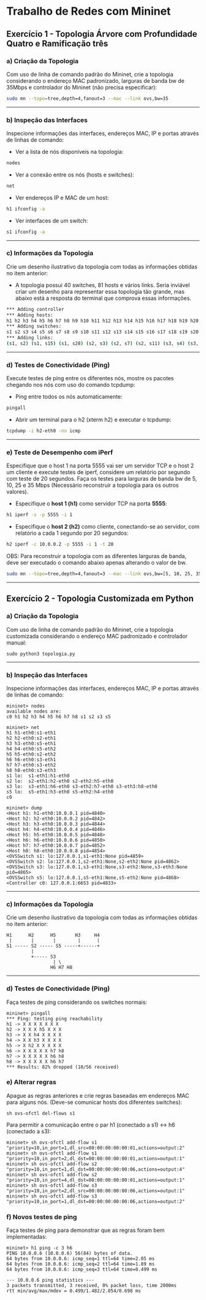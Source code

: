 # Trabalho de Redes com Mininet

## Exercício 1 - Topologia Árvore com Profundidade Quatro e Ramificação três

### a) Criação da Topologia

Com uso de linha de comando padrão do Mininet, crie a topologia considerando o endereço MAC padronizado, larguras de banda bw de 35Mbps e controlador do Mininet (não precisa especificar):

```bash
sudo mn --topo=tree,depth=4,fanout=3 --mac --link ovs,bw=35
```

---

### b) Inspeção das Interfaces

Inspecione informações das interfaces, endereços MAC, IP e portas através de linhas de comando:

- Ver a lista de nós disponíveis na topologia:

```bash
nodes
```

- Ver a conexão entre os nós (hosts e switches):

```bash
net
```

- Ver endereços IP e MAC de um host:

```bash
h1 ifconfig -a
```

- Ver interfaces de um switch:

```bash
s1 ifconfig -a
```

---

### c) Informações da Topologia

Crie um desenho ilustrativo da topologia com todas as 
informações obtidas no item anterior:

- A topologia possui 40 switches, 81 hosts e vários links. Seria inviável criar um desenho para representar essa topologia tão grande, mas abaixo está a resposta do terminal que comprova essas informações.

```bash
*** Adding controller
*** Adding hosts:
h1 h2 h3 h4 h5 h6 h7 h8 h9 h10 h11 h12 h13 h14 h15 h16 h17 h18 h19 h20 h21 h22 h23 h24 h25 h26 h27 h28 h29 h30 h31 h32 h33 h34 h35 h36 h37 h38 h39 h40 h41 h42 h43 h44 h45 h46 h47 h48 h49 h50 h51 h52 h53 h54 h55 h56 h57 h58 h59 h60 h61 h62 h63 h64 h65 h66 h67 h68 h69 h70 h71 h72 h73 h74 h75 h76 h77 h78 h79 h80 h81
*** Adding switches:
s1 s2 s3 s4 s5 s6 s7 s8 s9 s10 s11 s12 s13 s14 s15 s16 s17 s18 s19 s20 s21 s22 s23 s24 s25 s26 s27 s28 s29 s30 s31 s32 s33 s34 s35 s36 s37 s38 s39 s40
*** Adding links:
(s1, s2) (s1, s15) (s1, s28) (s2, s3) (s2, s7) (s2, s11) (s3, s4) (s3, s5) (s3, s6) (s4, h1) (s4, h2) (s4, h3) (s5, h4) (s5, h5) (s5, h6) (s6, h7) (s6, h8) (s6, h9) (s7, s8) (s7, s9) (s7, s10) (s8, h10) (s8, h11) (s8, h12) (s9, h13) (s9, h14) (s9, h15) (s10, h16) (s10, h17) (s10, h18) (s11, s12) (s11, s13) (s11, s14) (s12, h19) (s12, h20) (s12, h21) (s13, h22) (s13, h23) (s13, h24) (s14, h25) (s14, h26) (s14, h27) (s15, s16) (s15, s20) (s15, s24) (s16, s17) (s16, s18) (s16, s19) (s17, h28) (s17, h29) (s17, h30) (s18, h31) (s18, h32) (s18, h33) (s19, h34) (s19, h35) (s19, h36) (s20, s21) (s20, s22) (s20, s23) (s21, h37) (s21, h38) (s21, h39) (s22, h40) (s22, h41) (s22, h42) (s23, h43) (s23, h44) (s23, h45) (s24, s25) (s24, s26) (s24, s27) (s25, h46) (s25, h47) (s25, h48) (s26, h49) (s26, h50) (s26, h51) (s27, h52) (s27, h53) (s27, h54) (s28, s29) (s28, s33) (s28, s37) (s29, s30) (s29, s31) (s29, s32) (s30, h55) (s30, h56) (s30, h57) (s31, h58) (s31, h59) (s31, h60) (s32, h61) (s32, h62) (s32, h63) (s33, s34) (s33, s35) (s33, s36) (s34, h64) (s34, h65) (s34, h66) (s35, h67) (s35, h68) (s35, h69) (s36, h70) (s36, h71) (s36, h72) (s37, s38) (s37, s39) (s37, s40) (s38, h73) (s38, h74) (s38, h75) (s39, h76) (s39, h77) (s39, h78) (s40, h79) (s40, h80) (s40, h81)
```
---

### d) Testes de Conectividade (Ping)

Execute testes de ping entre os diferentes nós, mostre 
os pacotes chegando nos nós com uso do comando 
tcpdump:

- Ping entre todos os nós automaticamente:

```bash
pingall
```

- Abrir um terminal para o h2 (xterm h2) e executar o tcpdump:

```bash
tcpdump -i h2-eth0 -nn icmp
```

---

### e) Teste de Desempenho com iPerf

Especifique que o host 1 na porta 5555 vai ser um servidor TCP e o host 2 um cliente e execute testes de iperf, considere um relatório por segundo com teste de 20 segundos. Faça os testes para larguras de banda bw de 5, 10, 25 e 35 Mbps (Necessário reconstruir a topologia para os outros valores).

- Especifique o **host 1 (h1)** como servidor TCP na porta **5555**:

```bash
h1 iperf -s -p 5555 -i 1
```

- Especifique o **host 2 (h2)** como cliente, conectando-se ao servidor, com relatório a cada 1 segundo por 20 segundos:

```bash
h2 iperf -c 10.0.0.2 -p 5555 -i 1 -t 20
```

OBS: Para reconstruir a topologia com as diferentes larguras de banda, deve ser executado o comando abaixo apenas alterando o valor de bw.

```bash
sudo mn --topo=tree,depth=4,fanout=3 --mac --link ovs,bw=[5, 10, 25, 35]
```

---

## Exercício 2 - Topologia Customizada em Python

### a) Criação da Topologia

Com uso de linha de comando padrão do Mininet, crie a topologia customizada considerando o endereço MAC padronizado e controlador manual:

```shell
sudo python3 topologia.py
```

---

### b) Inspeção das Interfaces

Inspecione informações das interfaces, endereços MAC, IP e portas através de linhas de comando:

```shell
mininet> nodes
available nodes are:
c0 h1 h2 h3 h4 h5 h6 h7 h8 s1 s2 s3 s5

mininet> net
h1 h1-eth0:s1-eth1
h2 h2-eth0:s2-eth1
h3 h3-eth0:s5-eth1
h4 h4-eth0:s5-eth2
h5 h5-eth0:s2-eth2
h6 h6-eth0:s3-eth1
h7 h7-eth0:s3-eth2
h8 h8-eth0:s3-eth3
s1 lo:  s1-eth1:h1-eth0
s2 lo:  s2-eth1:h2-eth0 s2-eth2:h5-eth0
s3 lo:  s3-eth1:h6-eth0 s3-eth2:h7-eth0 s3-eth3:h8-eth0
s5 lo:  s5-eth1:h3-eth0 s5-eth2:h4-eth0
c0

mininet> dump
<Host h1: h1-eth0:10.0.0.1 pid=4840>
<Host h2: h2-eth0:10.0.0.2 pid=4842>
<Host h3: h3-eth0:10.0.0.3 pid=4844>
<Host h4: h4-eth0:10.0.0.4 pid=4846>
<Host h5: h5-eth0:10.0.0.5 pid=4848>
<Host h6: h6-eth0:10.0.0.6 pid=4850>
<Host h7: h7-eth0:10.0.0.7 pid=4852>
<Host h8: h8-eth0:10.0.0.8 pid=4854>
<OVSSwitch s1: lo:127.0.0.1,s1-eth1:None pid=4859>
<OVSSwitch s2: lo:127.0.0.1,s2-eth1:None,s2-eth2:None pid=4862>
<OVSSwitch s3: lo:127.0.0.1,s3-eth1:None,s3-eth2:None,s3-eth3:None pid=4865>
<OVSSwitch s5: lo:127.0.0.1,s5-eth1:None,s5-eth2:None pid=4868>
<Controller c0: 127.0.0.1:6653 pid=4833>

```
---

### c) Informações da Topologia

Crie um desenho ilustrativo da topologia com todas as informações obtidas no item anterior:

```plaintext
H1      H2      H5       H3     H4
 |       |       |        |      |
S1 ----- S2 ----- S5 -----+------+ 
         |
         +----- S3
                 | \
                H6 H7 H8
```

---

### d) Testes de Conectividade (Ping)

Faça testes de ping considerando os switches normais:

```shell
mininet> pingall
*** Ping: testing ping reachability
h1 -> X X X X X X X
h2 -> X X X h5 X X X
h3 -> X X h4 X X X X
h4 -> X X h3 X X X X
h5 -> X h2 X X X X X
h6 -> X X X X X h7 h8
h7 -> X X X X X h6 h8
h8 -> X X X X X h6 h7
*** Results: 82% dropped (10/56 received)
```

### e) Alterar regras

Apague as regras anteriores e crie regras baseadas em endereços MAC para alguns nós. (Deve-se comunicar hosts dos diferentes switches):

```shell
sh ovs-ofctl del-flows s1
```

Para permitir a comunicação entre o par h1 (conectado a s1) <-> h6 (conectado a s3):

```shell
mininet> sh ovs-ofctl add-flow s1 "priority=10,in_port=1,dl_src=00:00:00:00:00:01,actions=output:2"
mininet> sh ovs-ofctl add-flow s1 "priority=10,in_port=2,dl_dst=00:00:00:00:00:01,actions=output:1"
mininet> sh ovs-ofctl add-flow s2 "priority=10,in_port=1,dl_dst=00:00:00:00:00:06,actions=output:4"
mininet> sh ovs-ofctl add-flow s2 "priority=10,in_port=4,dl_dst=00:00:00:00:00:01,actions=output:1"
mininet> sh ovs-ofctl add-flow s3 "priority=10,in_port=2,dl_src=00:00:00:00:00:06,actions=output:1"
mininet> sh ovs-ofctl add-flow s3 "priority=10,in_port=1,dl_dst=00:00:00:00:00:06,actions=output:2"
```

### f) Novos testes de ping

Faça testes de ping para demonstrar que as regras foram bem implementadas:

```shell
mininet> h1 ping -c 3 h6
PING 10.0.0.6 (10.0.0.6) 56(84) bytes of data.
64 bytes from 10.0.0.6: icmp_seq=1 ttl=64 time=2.05 ms
64 bytes from 10.0.0.6: icmp_seq=2 ttl=64 time=1.89 ms
64 bytes from 10.0.0.6: icmp_seq=3 ttl=64 time=0.499 ms

--- 10.0.0.6 ping statistics ---
3 packets transmitted, 3 received, 0% packet loss, time 2000ms
rtt min/avg/max/mdev = 0.499/1.482/2.054/0.698 ms
```